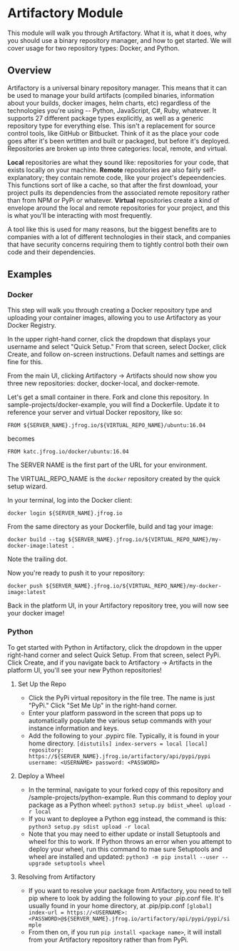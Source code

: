 # Artifactory Module


This module will walk you through Artifactory. What it is, what it does, why you should use a binary repository manager, and how to get started. We will cover usage for two repository types: Docker, and Python.


## Overview


Artifactory is a universal binary repository manager. This means that it can be used to manage your build artifacts (compiled binaries, information about your builds, docker images, helm charts, etc) regardless of the technologies you're using -- Python, JavaScript, C#, Ruby, whatever. It supports 27 different package types explicitly, as well as a generic repository type for everything else. This isn't a replacement for source control tools, like GitHub or Bitbucket. Think of it as the place your code goes after it's been wrtitten and built or packaged, but before it's deployed. Repositories are broken up into three categories: local, remote, and virtual. 

**Local** repositories are what they sound like: repositories for your code, that exists locally on your machine. **Remote** repositories are also fairly self-explanatory; they contain remote code, like your project's depeendencies. This functions sort of like a cache, so that after the first download, your project pulls its dependencies from the associated remote repository rather than from NPM or PyPi or whatever. **Virtual** repositories create a kind of envelope around the local and remote repositories for your project, and this is what you'll be interacting with most frequently.

A tool like this is used for many reasons, but the biggest benefits are to companies with a lot of different technologies in their stack, and companies that have security concerns requiring them to tightly control both their own code and their dependencies.


## Examples


### Docker

This step will walk you through creating a Docker repository type and uploading your container images, allowing you to use Artifactory as your Docker Registry.

In the upper right-hand corner, click the dropdown that displays your username and select "Quick Setup." From that screen, select Docker, click Create, and follow on-screen instructions. Default names and settings are fine for this.

From the main UI, clicking Artifactory -> Artifacts should now show you three new repositories: docker, docker-local, and docker-remote.

Let's get a small container in there. Fork and clone this repository. In sample-projects/docker-example, you will find a Dockerfile. Update it to reference your server and virtual Docker repository, like so:

`FROM ${SERVER_NAME}.jfrog.io/${VIRTUAL_REPO_NAME}/ubuntu:16.04`

becomes

`FROM katc.jfrog.io/docker/ubuntu:16.04`


The SERVER NAME is the first part of the URL for your environment.

The VIRTUAL_REPO_NAME is the `docker` repository created by the quick setup wizard.


In your terminal, log into the Docker client:

`docker login ${SERVER_NAME}.jfrog.io`

From the same directory as your Dockerfile, build and tag your image:
 
`docker build --tag ${SERVER_NAME}.jfrog.io/${VIRTUAL_REPO_NAME}/my-docker-image:latest .`

Note the trailing dot.

Now you're ready to push it to your repository:
 
`docker push ${SERVER_NAME}.jfrog.io/${VIRTUAL_REPO_NAME}/my-docker-image:latest`

Back in the platform UI, in your Artifactory repository tree, you will now see your docker image!


### Python

To get started with Python in Artifactory, click the dropdown in the upper right-hand corner and select Quick Setup. From that screen, select PyPi. Click Create, and if you navigate back to Artifactory -> Artifacts in the platform UI, you'll see your new Python repositories!


1. Set Up the Repo
    - Click the PyPi virtual repository in the file tree. The name is just "PyPi." Click "Set Me Up" in the right-hand corner.
    - Enter your platform password in the screen that pops up to automatically populate the various setup commands with your instance information and keys.
    - Add the following to your .pypirc file. Typically, it is found in your home directory.
        `[distutils]
         index-servers = local
         [local]
         repository: https://${SERVER_NAME}.jfrog.io/artifactory/api/pypi/pypi
         username: <USERNAME>
         password: <PASSWORD>`

2. Deploy a Wheel
    - In the terminal, navigate to your forked copy of this repository and /sample-projects/python-example. Run this command to deploy your package as a Python wheel:
        `python3 setup.py bdist_wheel upload -r local`
    - If you want to deployee a Python egg instead, the command is this:
        `python3 setup.py sdist upload -r local`
    - Note that you may need to either update or install Setuptools and wheel for this to work. If Python throws an error when you attempt to deploy your wheel, run this command to mae sure Setuptools and wheel are installed and updated:
        `python3 -m pip install --user --upgrade setuptools wheel`

3. Resolving from Artifactory
    - If you want to resolve your package from Artifactory, you need to tell pip where to look by adding the following to your .pip.conf file. It's usually found in your home directory, at .pip/pip.conf
        `[global]
        index-url = https://<USERNAME>:<PASSWORD>@${SERVER_NAME}.jfrog.io/artifactory/api/pypi/pypi/simple`
    - From then on, if you run `pip install <package name>`, it will install from your Artifactory repository rather than from PyPi.
